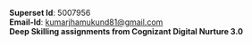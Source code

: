 <b>Superset Id</b>: 5007956<br>
<b>Email-Id</b>: kumarjhamukund81@gmail.com <br>
<b>Deep Skilling assignments from Cognizant Digital Nurture 3.0 </b>
